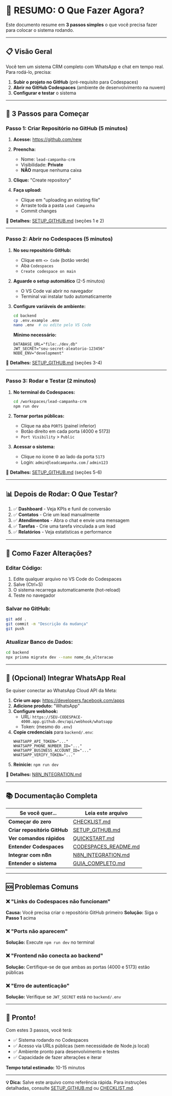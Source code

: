 # 🎯 RESUMO: O Que Fazer Agora?

Este documento resume em **3 passos simples** o que você precisa fazer para colocar o sistema rodando.

---

## 📋 Visão Geral

Você tem um sistema CRM completo com WhatsApp e chat em tempo real. Para rodá-lo, precisa:

1. **Subir o projeto no GitHub** (pré-requisito para Codespaces)
2. **Abrir no GitHub Codespaces** (ambiente de desenvolvimento na nuvem)
3. **Configurar e testar** o sistema

---

## 🚀 3 Passos para Começar

### Passo 1: Criar Repositório no GitHub (5 minutos)

1. **Acesse:** https://github.com/new
2. **Preencha:**
   - Nome: `lead-campanha-crm`
   - Visibilidade: **Private**
   - **NÃO** marque nenhuma caixa
3. **Clique:** "Create repository"

4. **Faça upload:**
   - Clique em "uploading an existing file"
   - Arraste toda a pasta `Lead Campanha`
   - Commit changes

📘 **Detalhes:** [SETUP_GITHUB.md](./SETUP_GITHUB.md) (seções 1 e 2)

---

### Passo 2: Abrir no Codespaces (5 minutos)

1. **No seu repositório GitHub:**
   - Clique em `<> Code` (botão verde)
   - Aba `Codespaces`
   - `Create codespace on main`

2. **Aguarde o setup automático** (2-5 minutos)
   - O VS Code vai abrir no navegador
   - Terminal vai instalar tudo automaticamente

3. **Configure variáveis de ambiente:**
   ```bash
   cd backend
   cp .env.example .env
   nano .env  # ou edite pelo VS Code
   ```
   
   **Mínimo necessário:**
   ```env
   DATABASE_URL="file:./dev.db"
   JWT_SECRET="seu-secret-aleatorio-123456"
   NODE_ENV="development"
   ```

📘 **Detalhes:** [SETUP_GITHUB.md](./SETUP_GITHUB.md) (seções 3-4)

---

### Passo 3: Rodar e Testar (2 minutos)

1. **No terminal do Codespaces:**
   ```bash
   cd /workspaces/lead-campanha-crm
   npm run dev
   ```

2. **Tornar portas públicas:**
   - Clique na aba `PORTS` (painel inferior)
   - Botão direito em cada porta (4000 e 5173)
   - `Port Visibility` > `Public`

3. **Acessar o sistema:**
   - Clique no ícone 🌐 ao lado da porta `5173`
   - Login: `admin@leadcampanha.com` / `admin123`

📘 **Detalhes:** [SETUP_GITHUB.md](./SETUP_GITHUB.md) (seções 5-6)

---

## 📊 Depois de Rodar: O Que Testar?

1. ✅ **Dashboard** - Veja KPIs e funil de conversão
2. ✅ **Contatos** - Crie um lead manualmente
3. ✅ **Atendimentos** - Abra o chat e envie uma mensagem
4. ✅ **Tarefas** - Crie uma tarefa vinculada a um lead
5. ✅ **Relatórios** - Veja estatísticas e performance

---

## 🔄 Como Fazer Alterações?

### Editar Código:
1. Edite qualquer arquivo no VS Code do Codespaces
2. Salve (Ctrl+S)
3. O sistema recarrega automaticamente (hot-reload)
4. Teste no navegador

### Salvar no GitHub:
```bash
git add .
git commit -m "Descrição da mudança"
git push
```

### Atualizar Banco de Dados:
```bash
cd backend
npx prisma migrate dev --name nome_da_alteracao
```

---

## 🤖 (Opcional) Integrar WhatsApp Real

Se quiser conectar ao WhatsApp Cloud API da Meta:

1. **Crie um app:** https://developers.facebook.com/apps
2. **Adicione produto:** "WhatsApp"
3. **Configure webhook:**
   - URL: `https://SEU-CODESPACE-4000.app.github.dev/api/webhook/whatsapp`
   - Token: (mesmo do `.env`)
4. **Copie credenciais** para `backend/.env`:
   ```env
   WHATSAPP_API_TOKEN="..."
   WHATSAPP_PHONE_NUMBER_ID="..."
   WHATSAPP_BUSINESS_ACCOUNT_ID="..."
   WHATSAPP_VERIFY_TOKEN="..."
   ```
5. **Reinicie:** `npm run dev`

📘 **Detalhes:** [N8N_INTEGRATION.md](./N8N_INTEGRATION.md)

---

## 📚 Documentação Completa

| Se você quer... | Leia este arquivo |
|-----------------|-------------------|
| **Começar do zero** | [CHECKLIST.md](./CHECKLIST.md) |
| **Criar repositório GitHub** | [SETUP_GITHUB.md](./SETUP_GITHUB.md) |
| **Ver comandos rápidos** | [QUICKSTART.md](./QUICKSTART.md) |
| **Entender Codespaces** | [CODESPACES_README.md](./CODESPACES_README.md) |
| **Integrar com n8n** | [N8N_INTEGRATION.md](./N8N_INTEGRATION.md) |
| **Entender o sistema** | [GUIA_COMPLETO.md](./GUIA_COMPLETO.md) |

---

## 🆘 Problemas Comuns

### ❌ "Links do Codespaces não funcionam"
**Causa:** Você precisa criar o repositório GitHub primeiro
**Solução:** Siga o **Passo 1** acima

### ❌ "Ports não aparecem"
**Solução:** Execute `npm run dev` no terminal

### ❌ "Frontend não conecta ao backend"
**Solução:** Certifique-se de que ambas as portas (4000 e 5173) estão públicas

### ❌ "Erro de autenticação"
**Solução:** Verifique se `JWT_SECRET` está no `backend/.env`

---

## 🎉 Pronto!

Com estes 3 passos, você terá:
- ✅ Sistema rodando no Codespaces
- ✅ Acesso via URLs públicas (sem necessidade de Node.js local)
- ✅ Ambiente pronto para desenvolvimento e testes
- ✅ Capacidade de fazer alterações e iterar

**Tempo total estimado:** 10-15 minutos

---

**💡 Dica:** Salve este arquivo como referência rápida. Para instruções detalhadas, consulte [SETUP_GITHUB.md](./SETUP_GITHUB.md) ou [CHECKLIST.md](./CHECKLIST.md).
